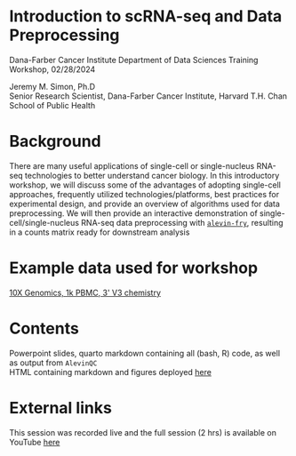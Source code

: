 # Introduction to scRNA-seq and Data Preprocessing
Dana-Farber Cancer Institute Department of Data Sciences Training Workshop, 02/28/2024  

Jeremy M. Simon, Ph.D  
Senior Research Scientist, Dana-Farber Cancer Institute, Harvard T.H. Chan School of Public Health  

# Background
There are many useful applications of single-cell or single-nucleus RNA-seq technologies to better understand cancer biology. In this introductory workshop, we will discuss some of the advantages of adopting single-cell approaches, frequently utilized technologies/platforms, best practices for experimental design, and provide an overview of algorithms used for data preprocessing. We will then provide an interactive demonstration of single-cell/single-nucleus RNA-seq data preprocessing with [`alevin-fry`](https://github.com/COMBINE-lab/alevin-fry), resulting in a counts matrix ready for downstream analysis

# Example data used for workshop
[10X Genomics, 1k PBMC, 3' V3 chemistry](https://www.10xgenomics.com/datasets/1-k-pbm-cs-from-a-healthy-donor-v-3-chemistry-3-standard-3-0-0)

# Contents
Powerpoint slides, quarto markdown containing all (bash, R) code, as well as output from `AlevinQC`  
HTML containing markdown and figures deployed [here](https://jeremymsimon.github.io/DS_scRNA_20240228/DS_scRNA_20240228.html)

# External links
This session was recorded live and the full session (2 hrs) is available on YouTube [here](https://www.youtube.com/watch?v=OrsFaZ6ZpZI)
